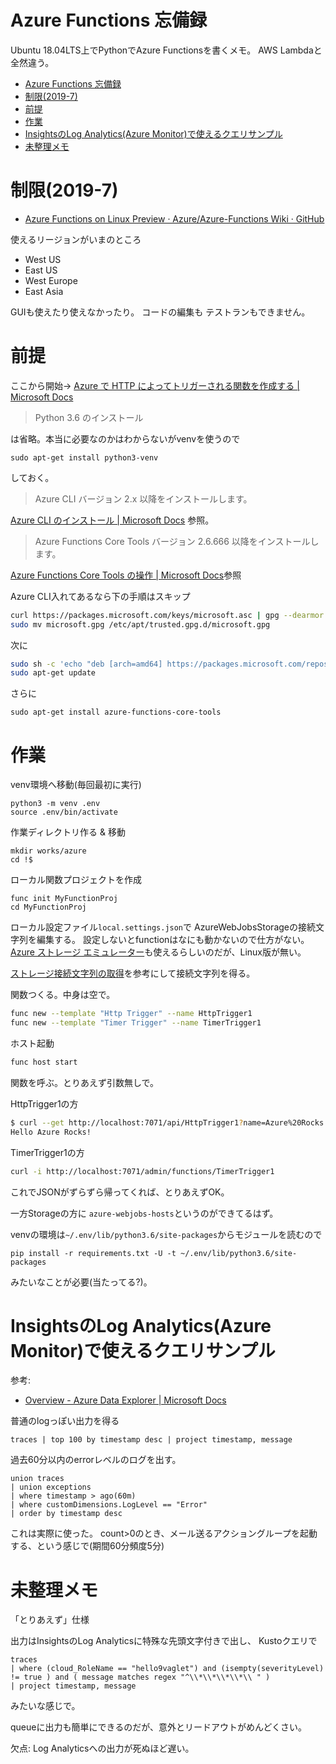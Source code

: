 # Azure Functions 忘備録

Ubuntu 18.04LTS上でPythonでAzure Functionsを書くメモ。
AWS Lambdaと全然違う。

- [Azure Functions 忘備録](#azure-functions-忘備録)
- [制限(2019-7)](#制限2019-7)
- [前提](#前提)
- [作業](#作業)
- [InsightsのLog Analytics(Azure Monitor)で使えるクエリサンプル](#insightsのlog-analyticsazure-monitorで使えるクエリサンプル)
- [未整理メモ](#未整理メモ)


# 制限(2019-7)

- [Azure Functions on Linux Preview · Azure/Azure-Functions Wiki · GitHub](https://github.com/Azure/Azure-Functions/wiki/Azure-Functions-on-Linux-Preview)

使えるリージョンがいまのところ
- West US
- East US
- West Europe
- East Asia

GUIも使えたり使えなかったり。
コードの編集も
テストランもできません。

# 前提

ここから開始→ [Azure で HTTP によってトリガーされる関数を作成する | Microsoft Docs](https://docs.microsoft.com/ja-jp/azure/azure-functions/functions-create-first-function-python)

> Python 3.6 のインストール

は省略。本当に必要なのかはわからないがvenvを使うので
```
sudo apt-get install python3-venv
```
しておく。

> Azure CLI バージョン 2.x 以降をインストールします。

[Azure CLI のインストール | Microsoft Docs](https://docs.microsoft.com/ja-jp/cli/azure/install-azure-cli?view=azure-cli-latest)
参照。


> Azure Functions Core Tools バージョン 2.6.666 以降をインストールします。

[Azure Functions Core Tools の操作 | Microsoft Docs](https://docs.microsoft.com/ja-jp/azure/azure-functions/functions-run-local#v2)参照

Azure CLI入れてあるなら下の手順はスキップ
``` bash
curl https://packages.microsoft.com/keys/microsoft.asc | gpg --dearmor > microsoft.gpg
sudo mv microsoft.gpg /etc/apt/trusted.gpg.d/microsoft.gpg
```

次に
``` bash
sudo sh -c 'echo "deb [arch=amd64] https://packages.microsoft.com/repos/microsoft-ubuntu-$(lsb_release -cs)-prod $(lsb_release -cs) main" > /etc/apt/sources.list.d/dotnetdev.list'
sudo apt-get update
```

さらに
```
sudo apt-get install azure-functions-core-tools
```

# 作業

venv環境へ移動(毎回最初に実行)
```
python3 -m venv .env
source .env/bin/activate
```

作業ディレクトリ作る & 移動
```
mkdir works/azure
cd !$
```

ローカル関数プロジェクトを作成
```
func init MyFunctionProj
cd MyFunctionProj
```

ローカル設定ファイル`local.settings.json`で
AzureWebJobsStorageの接続文字列を編集する。
設定しないとfunctionはなにも動かないので仕方がない。
[Azure ストレージ エミュレーター](https://docs.microsoft.com/ja-jp/azure/storage/common/storage-use-emulator)も使えるらしいのだが、Linux版が無い。

[ストレージ接続文字列の取得](https://docs.microsoft.com/ja-jp/azure/azure-functions/functions-run-local#get-your-storage-connection-strings)を参考にして接続文字列を得る。

関数つくる。中身は空で。
``` bash
func new --template "Http Trigger" --name HttpTrigger1
func new --template "Timer Trigger" --name TimerTrigger1
```

ホスト起動
``` bash
func host start
```

関数を呼ぶ。とりあえず引数無しで。

HttpTrigger1の方
``` bash
$ curl --get http://localhost:7071/api/HttpTrigger1?name=Azure%20Rocks
Hello Azure Rocks!
```

TimerTrigger1の方
``` bash
curl -i http://localhost:7071/admin/functions/TimerTrigger1
```
これでJSONがずらずら帰ってくれば、とりあえずOK。

一方Storageの方に `azure-webjobs-hosts`というのができてるはず。


venvの環境は`~/.env/lib/python3.6/site-packages`からモジュールを読むので
```
pip install -r requirements.txt -U -t ~/.env/lib/python3.6/site-packages
```
みたいなことが必要(当たってる?)。

# InsightsのLog Analytics(Azure Monitor)で使えるクエリサンプル

参考:
- [Overview - Azure Data Explorer | Microsoft Docs](https://docs.microsoft.com/ja-jp/azure/kusto/query/)


普通のlogっぽい出力を得る
```
traces | top 100 by timestamp desc | project timestamp, message
```

過去60分以内のerrorレベルのログを出す。
```
union traces
| union exceptions
| where timestamp > ago(60m)
| where customDimensions.LogLevel == "Error"
| order by timestamp desc
```
これは実際に使った。
count>0のとき、メール送るアクショングループを起動する、という感じで(期間60分頻度5分)






# 未整理メモ

「とりあえず」仕様

出力はInsightsのLog Analyticsに特殊な先頭文字付きで出し、
Kustoクエリで
```
traces
| where (cloud_RoleName == "hello9vaglet") and (isempty(severityLevel) != true ) and ( message matches regex "^\\*\\*\\*\\*\\ " )
| project timestamp, message
```
みたいな感じで。

queueに出力も簡単にできるのだが、意外とリードアウトがめんどくさい。


欠点: Log Analyticsへの出力が死ぬほど遅い。
